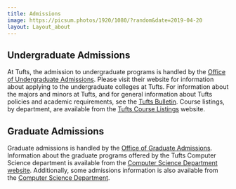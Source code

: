 ```yaml
---
title: Admissions
image: https://picsum.photos/1920/1080/?random&date=2019-04-20
layout: Layout_about
---
```


## Undergraduate Admissions
At Tufts, the admission to undergraduate programs is handled by the [Office of Undergraduate Admissions](http://admissions.tufts.edu/). Please visit their website for information about applying to the undergraduate colleges at Tufts. For information about the majors and minors at Tufts, and for general information about Tufts policies and academic requirements, see the [Tufts Bulletin](http://uss.tufts.edu/stuServ/bulletin/). Course listings, by department, are available from the [Tufts Course Listings](https://webcenter.studentservices.tufts.edu/courses/main.asp) website.

## Graduate Admissions
Graduate admissions is handled by the [Office of Graduate Admissions](http://gradstudy.tufts.edu/). Information about the graduate programs offered by the Tufts Computer Science department is available from the [Computer Science Department website](http://www.cs.tufts.edu/admissions/graduate). Additionally, some admissions information is also available from the [Computer Science Department](http://www.cs.tufts.edu/admissions/).